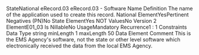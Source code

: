 

StateNational
eRecord.03
eRecord.03 - Software Name
Definition
The name of the application used to create this record.
National ElementYesPertinent Negatives (PN)No
State ElementYes
NOT ValuesNo
Version 2 ElementE01_03
Is NillableNo
UsageMandatory
Recurrence1 : 1
Constraints
Data Type
string
minLength
1
maxLength
50
Data Element Comment
This is the EMS Agency's software, not the state or other level software which electronically received the data from the local
EMS Agency.